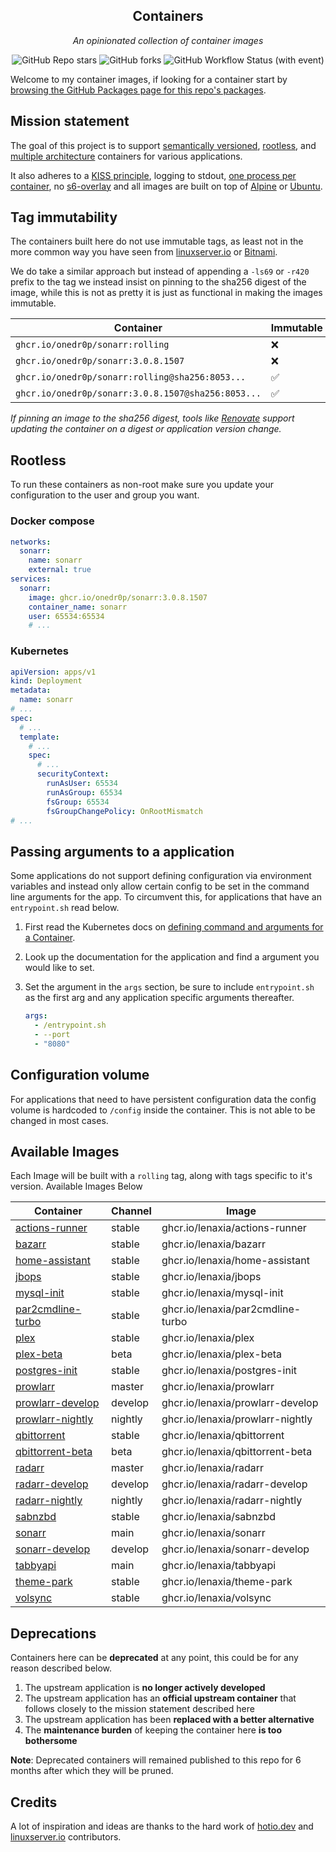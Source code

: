 <!---
NOTE: AUTO-GENERATED FILE
to edit this file, instead edit its template at: ./github/scripts/templates/README.md.j2
-->
<div align="center">


## Containers

_An opinionated collection of container images_

</div>

<div align="center">

![GitHub Repo stars](https://img.shields.io/github/stars/onedr0p/containers?style=for-the-badge)
![GitHub forks](https://img.shields.io/github/forks/onedr0p/containers?style=for-the-badge)
![GitHub Workflow Status (with event)](https://img.shields.io/github/actions/workflow/status/onedr0p/containers/release-scheduled.yaml?style=for-the-badge&label=Scheduled%20Release)

</div>

Welcome to my container images, if looking for a container start by [browsing the GitHub Packages page for this repo's packages](https://github.com/onedr0p?tab=packages&repo_name=containers).

## Mission statement

The goal of this project is to support [semantically versioned](https://semver.org/), [rootless](https://rootlesscontaine.rs/), and [multiple architecture](https://www.docker.com/blog/multi-arch-build-and-images-the-simple-way/) containers for various applications.

It also adheres to a [KISS principle](https://en.wikipedia.org/wiki/KISS_principle), logging to stdout, [one process per container](https://testdriven.io/tips/59de3279-4a2d-4556-9cd0-b444249ed31e/), no [s6-overlay](https://github.com/just-containers/s6-overlay) and all images are built on top of [Alpine](https://hub.docker.com/_/alpine) or [Ubuntu](https://hub.docker.com/_/ubuntu).

## Tag immutability

The containers built here do not use immutable tags, as least not in the more common way you have seen from [linuxserver.io](https://fleet.linuxserver.io/) or [Bitnami](https://bitnami.com/stacks/containers).

We do take a similar approach but instead of appending a `-ls69` or `-r420` prefix to the tag we instead insist on pinning to the sha256 digest of the image, while this is not as pretty it is just as functional in making the images immutable.

| Container                                          | Immutable |
|----------------------------------------------------|-----------|
| `ghcr.io/onedr0p/sonarr:rolling`                   | ❌         |
| `ghcr.io/onedr0p/sonarr:3.0.8.1507`                | ❌         |
| `ghcr.io/onedr0p/sonarr:rolling@sha256:8053...`    | ✅         |
| `ghcr.io/onedr0p/sonarr:3.0.8.1507@sha256:8053...` | ✅         |

_If pinning an image to the sha256 digest, tools like [Renovate](https://github.com/renovatebot/renovate) support updating the container on a digest or application version change._

## Rootless

To run these containers as non-root make sure you update your configuration to the user and group you want.

### Docker compose

```yaml
networks:
  sonarr:
    name: sonarr
    external: true
services:
  sonarr:
    image: ghcr.io/onedr0p/sonarr:3.0.8.1507
    container_name: sonarr
    user: 65534:65534
    # ...
```

### Kubernetes

```yaml
apiVersion: apps/v1
kind: Deployment
metadata:
  name: sonarr
# ...
spec:
  # ...
  template:
    # ...
    spec:
      # ...
      securityContext:
        runAsUser: 65534
        runAsGroup: 65534
        fsGroup: 65534
        fsGroupChangePolicy: OnRootMismatch
# ...
```

## Passing arguments to a application

Some applications do not support defining configuration via environment variables and instead only allow certain config to be set in the command line arguments for the app. To circumvent this, for applications that have an `entrypoint.sh` read below.

1. First read the Kubernetes docs on [defining command and arguments for a Container](https://kubernetes.io/docs/tasks/inject-data-application/define-command-argument-container/).
2. Look up the documentation for the application and find a argument you would like to set.
3. Set the argument in the `args` section, be sure to include `entrypoint.sh` as the first arg and any application specific arguments thereafter.

    ```yaml
    args:
      - /entrypoint.sh
      - --port
      - "8080"
    ```

## Configuration volume

For applications that need to have persistent configuration data the config volume is hardcoded to `/config` inside the container. This is not able to be changed in most cases.

## Available Images

Each Image will be built with a `rolling` tag, along with tags specific to it's version. Available Images Below

Container | Channel | Image
--- | --- | ---
[actions-runner](https://github.com/lenaxia/containers/pkgs/container/actions-runner) | stable | ghcr.io/lenaxia/actions-runner
[bazarr](https://github.com/lenaxia/containers/pkgs/container/bazarr) | stable | ghcr.io/lenaxia/bazarr
[home-assistant](https://github.com/lenaxia/containers/pkgs/container/home-assistant) | stable | ghcr.io/lenaxia/home-assistant
[jbops](https://github.com/lenaxia/containers/pkgs/container/jbops) | stable | ghcr.io/lenaxia/jbops
[mysql-init](https://github.com/lenaxia/containers/pkgs/container/mysql-init) | stable | ghcr.io/lenaxia/mysql-init
[par2cmdline-turbo](https://github.com/lenaxia/containers/pkgs/container/par2cmdline-turbo) | stable | ghcr.io/lenaxia/par2cmdline-turbo
[plex](https://github.com/lenaxia/containers/pkgs/container/plex) | stable | ghcr.io/lenaxia/plex
[plex-beta](https://github.com/lenaxia/containers/pkgs/container/plex-beta) | beta | ghcr.io/lenaxia/plex-beta
[postgres-init](https://github.com/lenaxia/containers/pkgs/container/postgres-init) | stable | ghcr.io/lenaxia/postgres-init
[prowlarr](https://github.com/lenaxia/containers/pkgs/container/prowlarr) | master | ghcr.io/lenaxia/prowlarr
[prowlarr-develop](https://github.com/lenaxia/containers/pkgs/container/prowlarr-develop) | develop | ghcr.io/lenaxia/prowlarr-develop
[prowlarr-nightly](https://github.com/lenaxia/containers/pkgs/container/prowlarr-nightly) | nightly | ghcr.io/lenaxia/prowlarr-nightly
[qbittorrent](https://github.com/lenaxia/containers/pkgs/container/qbittorrent) | stable | ghcr.io/lenaxia/qbittorrent
[qbittorrent-beta](https://github.com/lenaxia/containers/pkgs/container/qbittorrent-beta) | beta | ghcr.io/lenaxia/qbittorrent-beta
[radarr](https://github.com/lenaxia/containers/pkgs/container/radarr) | master | ghcr.io/lenaxia/radarr
[radarr-develop](https://github.com/lenaxia/containers/pkgs/container/radarr-develop) | develop | ghcr.io/lenaxia/radarr-develop
[radarr-nightly](https://github.com/lenaxia/containers/pkgs/container/radarr-nightly) | nightly | ghcr.io/lenaxia/radarr-nightly
[sabnzbd](https://github.com/lenaxia/containers/pkgs/container/sabnzbd) | stable | ghcr.io/lenaxia/sabnzbd
[sonarr](https://github.com/lenaxia/containers/pkgs/container/sonarr) | main | ghcr.io/lenaxia/sonarr
[sonarr-develop](https://github.com/lenaxia/containers/pkgs/container/sonarr-develop) | develop | ghcr.io/lenaxia/sonarr-develop
[tabbyapi](https://github.com/lenaxia/containers/pkgs/container/tabbyapi) | main | ghcr.io/lenaxia/tabbyapi
[theme-park](https://github.com/lenaxia/containers/pkgs/container/theme-park) | stable | ghcr.io/lenaxia/theme-park
[volsync](https://github.com/lenaxia/containers/pkgs/container/volsync) | stable | ghcr.io/lenaxia/volsync


## Deprecations

Containers here can be **deprecated** at any point, this could be for any reason described below.

1. The upstream application is **no longer actively developed**
2. The upstream application has an **official upstream container** that follows closely to the mission statement described here
3. The upstream application has been **replaced with a better alternative**
4. The **maintenance burden** of keeping the container here **is too bothersome**

**Note**: Deprecated containers will remained published to this repo for 6 months after which they will be pruned.

## Credits

A lot of inspiration and ideas are thanks to the hard work of [hotio.dev](https://hotio.dev/) and [linuxserver.io](https://www.linuxserver.io/) contributors.